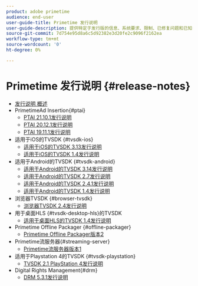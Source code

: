 ```yaml
---
product: adobe primetime
audience: end-user
user-guide-title: Primetime 发行说明
user-guide-description: 提供特定于发行版的信息、系统要求、限制、已修复问题和已知问题。
source-git-commit: 7d754e95d8a6c5d92382e3d20fe2c9096f2162ea
workflow-type: tm+mt
source-wordcount: '0'
ht-degree: 0%

---
```



# Primetime 发行说明 {#release-notes}

+ [发行说明 概述](home.md)
+ PrimetimeAd Insertion{#ptai}
   + [PTAI 21.10.1发行说明](ptai-21x-release-notes.md)
   + [PTAI 20.12.1发行说明](ptai-20x-release-notes.md)
   + [PTAI 19.11.1发行说明](ptai-19x-release-notes.md)
+ 适用于iOS的TVSDK {#tvsdk-ios}
   + [适用于iOS的TVSDK 3.13发行说明](tvsdk-3x-ios.md)
   + [适用于iOS的TVSDK 1.4发行说明](tvsdk-1-4-ios.md)
+ 适用于Android的TVSDK {#tvsdk-android}
   + [适用于Android的TVSDK 3.14发行说明](tvsdk-3x-android.md)
   + [适用于Android的TVSDK 2.7发行说明](tvsdk-27-android.md)
   + [适用于Android的TVSDK 2.4.1发行说明](tvsdk-24-android.md)
   + [适用于Android的TVSDK 1.4发行说明](tvsdk-1-4-android.md)
+ 浏览器TVSDK {#browser-tvsdk}
   + [浏览器TVSDK 2.4发行说明](tvsdk-24-browser.md)
+ 用于桌面HLS {#tvsdk-desktop-hls}的TVSDK
   + [适用于桌面HLS的TVSDK 1.4发行说明](tvsdk-1-4-desktop-hls.md)
+ Primetime Offline Packager {#offline-packager}
   + [Primetime Offline Packager版本2](offline-packager-2x-release-note.md)
+ Primetime流服务器{#streaming-server}
   + [Primetime流服务器版本1](primetime-streaming-server-1x.md)
+ 适用于Playstation 4的TVSDK {#tvsdk-playstation}
   + [TVSDK 2.1 PlayStation 4发行说明](tvsdk-21-ps4.md)
+ Digital Rights Management{#drm}
   + [DRM 5.3.1发行说明](drm-531-release-notes.md)
